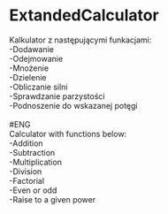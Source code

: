 # ExtandedCalculator
Kalkulator z następującymi funkacjami:</br>
-Dodawanie</br>
-Odejmowanie</br>
-Mnożenie</br>
-Dzielenie</br>
-Obliczanie silni</br>
-Sprawdzanie parzystości</br>
-Podnoszenie do wskazanej potęgi</br>
</br>
#ENG</br>
Calculator with functions below:</br>
-Addition</br>
-Subtraction</br>
-Multiplication</br>
-Division</br>
-Factorial</br>
-Even or odd</br>
-Raise to a given power</br>
